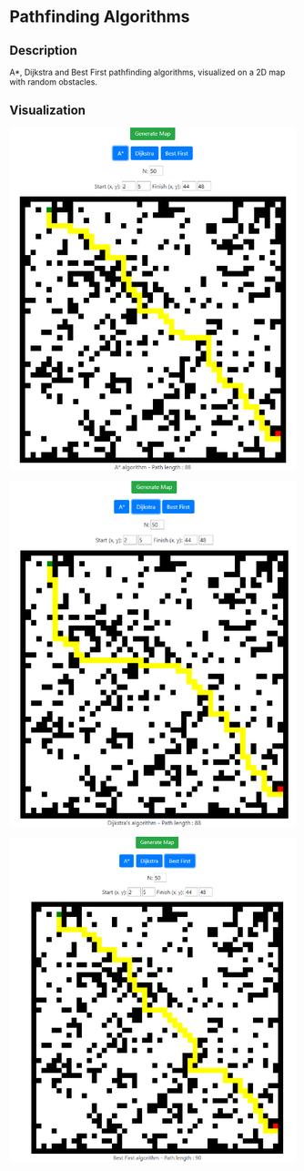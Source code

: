# Pathfinding Algorithms

Description
---
A*, Dijkstra and Best First pathfinding algorithms, visualized on a 2D map with random obstacles.

Visualization
---
![ScreenShot](docs/screenshots/01.PNG?raw=true)

![ScreenShot](docs/screenshots/02.PNG?raw=true)

![ScreenShot](docs/screenshots/03.PNG?raw=true)    
